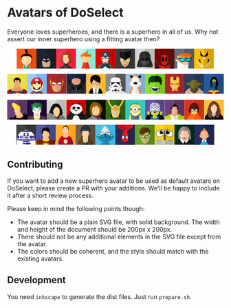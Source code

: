 # Avatars of DoSelect

Everyone loves superheroes, and there is a superhero in all of us. Why not assert our inner superhero using a fitting avatar then?

![Avatars of DoSelect](banner.png?raw=true "Avatars of DoSelect")

## Contributing

If you want to add a new superhero avatar to be used as default avatars on DoSelect, please create a PR with your additions. We'll be happy to include it after a short review process.

Please keep in mind the following points though:

- The avatar should be a plain SVG file, with solid background. The width and height of the document should be 200px x 200px.
- There should not be any additional elements in the SVG file except from the avatar.
- The colors should be coherent, and the style should match with the existing avatars.

## Development

You need `inkscape` to generate the dist files. Just run `prepare.sh`.
